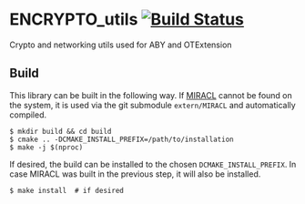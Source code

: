 # ENCRYPTO_utils  [![Build Status](https://travis-ci.org/encryptogroup/ENCRYPTO_utils.svg?branch=master)](https://travis-ci.org/encryptogroup/ENCRYPTO_utils)
Crypto and networking utils used for ABY and OTExtension

## Build

This library can be built in the following way. If
[MIRACL](https://github.com/miracl/MIRACL) cannot be found on the system, it is
used via the git submodule `extern/MIRACL` and automatically compiled.

    $ mkdir build && cd build
    $ cmake .. -DCMAKE_INSTALL_PREFIX=/path/to/installation
    $ make -j $(nproc)

If desired, the build can be installed to the chosen `DCMAKE_INSTALL_PREFIX`.
In case MIRACL was built in the previous step, it will also be installed.

    $ make install  # if desired
